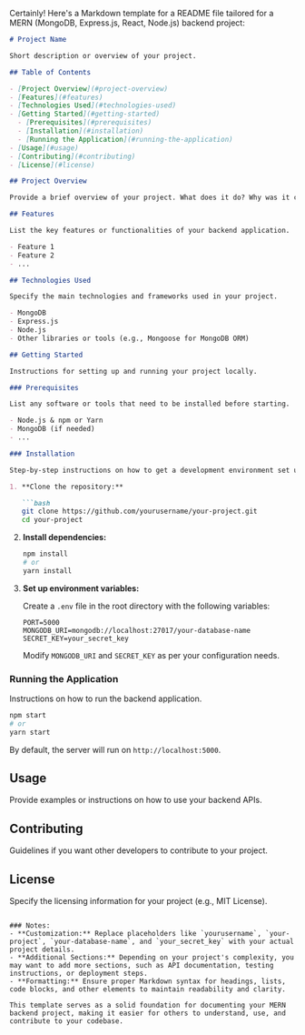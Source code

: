 Certainly! Here's a Markdown template for a README file tailored for a MERN (MongoDB, Express.js, React, Node.js) backend project:

```markdown
# Project Name

Short description or overview of your project.

## Table of Contents

- [Project Overview](#project-overview)
- [Features](#features)
- [Technologies Used](#technologies-used)
- [Getting Started](#getting-started)
  - [Prerequisites](#prerequisites)
  - [Installation](#installation)
  - [Running the Application](#running-the-application)
- [Usage](#usage)
- [Contributing](#contributing)
- [License](#license)

## Project Overview

Provide a brief overview of your project. What does it do? Why was it created?

## Features

List the key features or functionalities of your backend application.

- Feature 1
- Feature 2
- ...

## Technologies Used

Specify the main technologies and frameworks used in your project.

- MongoDB
- Express.js
- Node.js
- Other libraries or tools (e.g., Mongoose for MongoDB ORM)

## Getting Started

Instructions for setting up and running your project locally.

### Prerequisites

List any software or tools that need to be installed before starting.

- Node.js & npm or Yarn
- MongoDB (if needed)
- ...

### Installation

Step-by-step instructions on how to get a development environment set up.

1. **Clone the repository:**

   ```bash
   git clone https://github.com/yourusername/your-project.git
   cd your-project
   ```

2. **Install dependencies:**

   ```bash
   npm install
   # or
   yarn install
   ```

3. **Set up environment variables:**

   Create a `.env` file in the root directory with the following variables:

   ```plaintext
   PORT=5000
   MONGODB_URI=mongodb://localhost:27017/your-database-name
   SECRET_KEY=your_secret_key
   ```

   Modify `MONGODB_URI` and `SECRET_KEY` as per your configuration needs.

### Running the Application

Instructions on how to run the backend application.

```bash
npm start
# or
yarn start
```

By default, the server will run on `http://localhost:5000`.

## Usage

Provide examples or instructions on how to use your backend APIs.

## Contributing

Guidelines if you want other developers to contribute to your project.

## License

Specify the licensing information for your project (e.g., MIT License).
```

### Notes:
- **Customization:** Replace placeholders like `yourusername`, `your-project`, `your-database-name`, and `your_secret_key` with your actual project details.
- **Additional Sections:** Depending on your project's complexity, you may want to add more sections, such as API documentation, testing instructions, or deployment steps.
- **Formatting:** Ensure proper Markdown syntax for headings, lists, code blocks, and other elements to maintain readability and clarity.

This template serves as a solid foundation for documenting your MERN backend project, making it easier for others to understand, use, and contribute to your codebase.